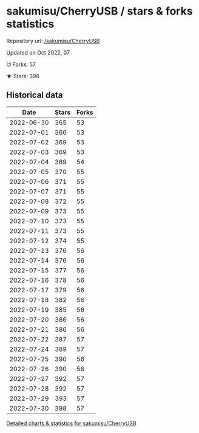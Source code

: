 # sakumisu/CherryUSB / stars & forks statistics

Repository url: [/sakumisu/CherryUSB](https://github.com/sakumisu/CherryUSB)

Updated on Oct 2022, 07

☋ Forks: 57

★ Stars: 398

## Historical data
| Date | Stars | Forks |
|------|-------|-------|
| 2022-06-30 | 365 | 53 | 
| 2022-07-01 | 366 | 53 | 
| 2022-07-02 | 369 | 53 | 
| 2022-07-03 | 369 | 53 | 
| 2022-07-04 | 369 | 54 | 
| 2022-07-05 | 370 | 55 | 
| 2022-07-06 | 371 | 55 | 
| 2022-07-07 | 371 | 55 | 
| 2022-07-08 | 372 | 55 | 
| 2022-07-09 | 373 | 55 | 
| 2022-07-10 | 373 | 55 | 
| 2022-07-11 | 373 | 55 | 
| 2022-07-12 | 374 | 55 | 
| 2022-07-13 | 376 | 56 | 
| 2022-07-14 | 376 | 56 | 
| 2022-07-15 | 377 | 56 | 
| 2022-07-16 | 378 | 56 | 
| 2022-07-17 | 379 | 56 | 
| 2022-07-18 | 382 | 56 | 
| 2022-07-19 | 385 | 56 | 
| 2022-07-20 | 386 | 56 | 
| 2022-07-21 | 386 | 56 | 
| 2022-07-22 | 387 | 57 | 
| 2022-07-24 | 389 | 57 | 
| 2022-07-25 | 390 | 56 | 
| 2022-07-26 | 390 | 56 | 
| 2022-07-27 | 392 | 57 | 
| 2022-07-28 | 392 | 57 | 
| 2022-07-29 | 393 | 57 | 
| 2022-07-30 | 398 | 57 | 


[Detailed charts & statistics for sakumisu/CherryUSB](https://reviewgithub.com/rep/sakumisu/CherryUSB)
